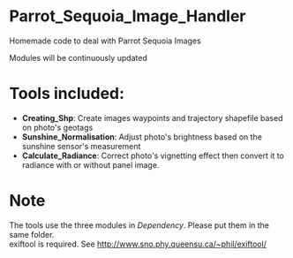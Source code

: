 # Parrot_Sequoia_Image_Handler
Homemade code to deal with Parrot Sequoia Images

Modules will be continuously updated  
  
# Tools included:
  - **Creating_Shp**: Create images waypoints and trajectory shapefile based on photo's geotags  
  - **Sunshine_Normalisation**: Adjust photo's brightness based on the sunshine sensor's measurement  
  - **Calculate_Radiance**: Correct photo's vignetting effect then convert it to radiance with or without panel image.
  
# Note
The tools use the three modules in _Dependency_. Please put them in the same folder.  
exiftool is required. See http://www.sno.phy.queensu.ca/~phil/exiftool/
